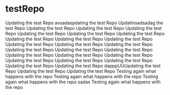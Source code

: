 # testRepo
Updating the test Repo
avsadaspdating the test Repo
Updatinsadsadag the test Repo
Updating the test Repo
Updating the test Repo
Updating the test Repo
Updating the test Repo
Updating the test Repo
Updating the test Repo
Updating the test Repo
Updating the test Repo
Updating the test Repo
Updating the test Repo
Updating the test Repo
Updating the test Repo
Updating the test Repo
Updating the test Repo
Updating the test Repo
Updating the test Repo
Updating the test Repo
Updating the test Repo
Updating the test Repo
Updating the test Repo
Updating the test Repo
Updating the test Repo
Updating the test Repo
dapppUUUpdating the test Repo
Updating the test Repo
Updating the test Repo
Testing again what happens with the repo
Testing again what happens with the repo
Testing again what happens with the repo
sadas
Testing again what happens with the repo
